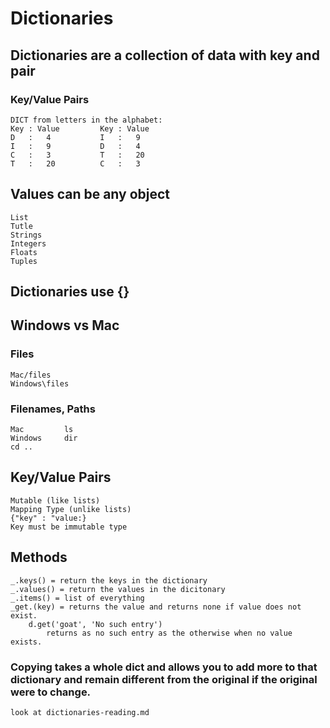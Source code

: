 # Dictionaries
## Dictionaries are a collection of data with key and pair
### Key/Value Pairs
    DICT from letters in the alphabet:
    Key : Value         Key : Value
    D   :   4           I   :   9
    I   :   9           D   :   4
    C   :   3           T   :   20
    T   :   20          C   :   3

## Values can be any object
    List
    Tutle
    Strings
    Integers
    Floats
    Tuples
## Dictionaries use {}

## Windows vs Mac
### Files
    Mac/files
    Windows\files
### Filenames, Paths
    Mac         ls
    Windows     dir
    cd ..

## Key/Value Pairs
    Mutable (like lists)
    Mapping Type (unlike lists)
    {"key" : "value:}
    Key must be immutable type


## Methods
    _.keys() = return the keys in the dictionary
    _.values() = return the values in the dicitonary
    _.items() = list of everything
    _get.(key) = returns the value and returns none if value does not exist.
        d.get('goat', 'No such entry')
            returns as no such entry as the otherwise when no value exists.

### Copying takes a whole dict and allows you to add more to that dictionary and remain different from the original if the original were to change.

    look at dictionaries-reading.md
